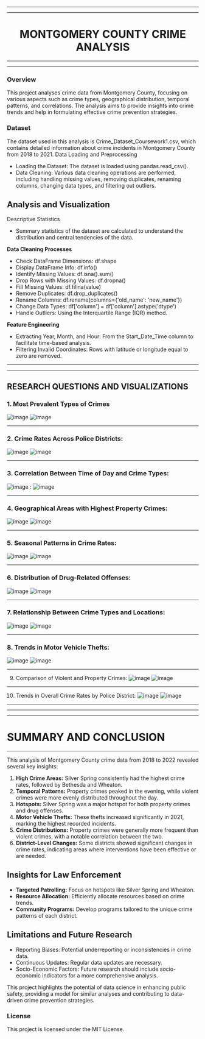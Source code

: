 ____________________________________________________
____________________________________________
# <center>MONTGOMERY COUNTY CRIME ANALYSIS<center>
_______________________________________
__________________________________
### Overview
This project analyses crime data from Montgomery County, focusing on various aspects such as crime types, geographical distribution, temporal patterns, and correlations. The analysis aims to provide insights into crime trends and help in formulating effective crime prevention strategies.

### Dataset
The dataset used in this analysis is Crime_Dataset_Coursework1.csv, which contains detailed information about crime incidents in Montgomery County from 2018 to 2021.
Data Loading and Preprocessing

- Loading the Dataset: The dataset is loaded using pandas.read_csv().
- Data Cleaning: Various data cleaning operations are performed, including handling missing values, removing duplicates, renaming columns, changing data types, and filtering out outliers.

## Analysis and Visualization
Descriptive Statistics
- Summary statistics of the dataset are calculated to understand the distribution and central tendencies of the data.

**Data Cleaning Processes**
- Check DataFrame Dimensions: df.shape
- Display DataFrame Info: df.info()
- Identify Missing Values: df.isna().sum()
- Drop Rows with Missing Values: df.dropna()
- Fill Missing Values: df.fillna(value)
- Remove Duplicates: df.drop_duplicates()
- Rename Columns: df.rename(columns={'old_name': 'new_name'})
- Change Data Types: df['column'] = df['column'].astype('dtype')
- Handle Outliers: Using the Interquartile Range (IQR) method.

**Feature Engineering**
- Extracting Year, Month, and Hour: From the Start_Date_Time column to facilitate time-based analysis.
- Filtering Invalid Coordinates: Rows with latitude or longitude equal to zero are removed.

______________________________________________
_____________________________________________
## RESEARCH QUESTIONS AND VISUALIZATIONS

### 1.	Most Prevalent Types of Crimes
![image](https://github.com/user-attachments/assets/81ce5f93-ea4c-433b-9dbc-bea35dac499b)  ![image](https://github.com/user-attachments/assets/e19409ac-2ff0-4a78-8684-dcb26995d42d)
__________________

### 2.	Crime Rates Across Police Districts:
![image](https://github.com/user-attachments/assets/a7a126ea-2601-4fe8-a918-1d1328e98d6f)    ![image](https://github.com/user-attachments/assets/33ae6cd7-0bf2-45e6-a684-90eb9ae9e4b7)
_______________

### 3.  Correlation Between Time of Day and Crime Types:
![image](https://github.com/user-attachments/assets/439b2d47-c56b-4e2d-a42b-2cbaa91015a6) : ![image](https://github.com/user-attachments/assets/710dc3e4-c742-4ad2-ba73-82041348168b)
_________________

### 4.	Geographical Areas with Highest Property Crimes:
![image](https://github.com/user-attachments/assets/29ca21d3-69c9-49dc-8374-08b13d6664ee)  ![image](https://github.com/user-attachments/assets/aab9d8a8-1558-4156-b41c-120f9553153d)
__________________________

### 5.	Seasonal Patterns in Crime Rates:
![image](https://github.com/user-attachments/assets/708fb59e-4c08-4a1d-8a4b-1a9a28ab7b46)    ![image](https://github.com/user-attachments/assets/aae8f016-2e28-4479-9735-a0ddbf6c6cf6)
_______________________

### 6.	Distribution of Drug-Related Offenses:
![image](https://github.com/user-attachments/assets/fdc2310e-fbc3-4dad-a67b-6f3256fed5da)   ![image](https://github.com/user-attachments/assets/b608e5c7-5670-4287-ad1d-54d49940d6fb)
___________________________

### 7.	Relationship Between Crime Types and Locations:
![image](https://github.com/user-attachments/assets/5eb26a4b-4ba5-4432-b132-9c95685d062f)    ![image](https://github.com/user-attachments/assets/14199c01-6129-4f17-ae7a-aaafa8f15ae9)
________________________

### 8.	Trends in Motor Vehicle Thefts:
![image](https://github.com/user-attachments/assets/ed194301-04e5-4ee3-be33-16d8d0fbc0d0)   ![image](https://github.com/user-attachments/assets/dbb89365-29cf-45a1-a9f8-e66452e29761)
___________________________

9.	Comparison of Violent and Property Crimes:
![image](https://github.com/user-attachments/assets/140f6a60-a2f4-4d91-8ca3-592a52272870)   ![image](https://github.com/user-attachments/assets/0ce4a0f7-5d92-4f3a-b6df-1f56df485733)
___________________________________

10.	Trends in Overall Crime Rates by Police District: 
![image](https://github.com/user-attachments/assets/b8aecbf4-5fcb-4569-8d2c-874c1da79e2e)   ![image](https://github.com/user-attachments/assets/b2c8e08d-964c-4493-bb0a-377238d97fa0)

_____________________________________________
_________________________________________________________________
___________________
# SUMMARY AND CONCLUSION
___________________
This analysis of Montgomery County crime data from 2018 to 2022 revealed several key insights:
1.	**High Crime Areas:** Silver Spring consistently had the highest crime rates, followed by Bethesda and Wheaton.
2.	**Temporal Patterns:** Property crimes peaked in the evening, while violent crimes were more evenly distributed throughout the day.
3.	**Hotspots:** Silver Spring was a major hotspot for both property crimes and drug offenses.
4.	**Motor Vehicle Thefts:** These thefts increased significantly in 2021, marking the highest recorded incidents.
5.	**Crime Distributions:** Property crimes were generally more frequent than violent crimes, with a notable correlation between the two.
6.	**District-Level Changes:** Some districts showed significant changes in crime rates, indicating areas where interventions have been effective or are needed.

## Insights for Law Enforcement
- **Targeted Patrolling:** Focus on hotspots like Silver Spring and Wheaton.
- **Resource Allocation:** Efficiently allocate resources based on crime trends.
- **Community Programs:** Develop programs tailored to the unique crime patterns of each district.

## Limitations and Future Research
- Reporting Biases: Potential underreporting or inconsistencies in crime data.
- Continuous Updates: Regular data updates are necessary.
- Socio-Economic Factors: Future research should include socio-economic indicators for a more comprehensive analysis.

This project highlights the potential of data science in enhancing public safety, providing a model for similar analyses and contributing to data-driven crime prevention strategies.

### License
This project is licensed under the MIT License.
